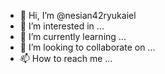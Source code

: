 - 👋 Hi, I’m @nesian42ryukaiel
- 👀 I’m interested in ...
- 🌱 I’m currently learning ...
- 💞️ I’m looking to collaborate on ...
- 📫 How to reach me ...

<!---
nesian42ryukaiel/nesian42ryukaiel is a ✨ special ✨ repository because its `README.md` (this file) appears on your GitHub profile.
You can click the Preview link to take a look at your changes.
--->
